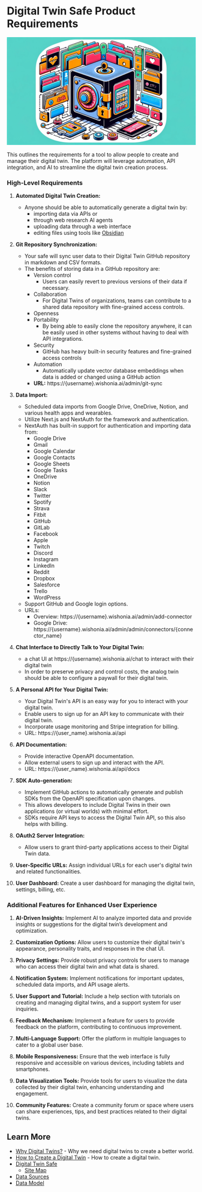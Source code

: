 # Digital Twin Safe Product Requirements

![digital-twin-safe-no-text.png](../../images/digital-twin-safe-no-text.png)

This outlines the requirements for a tool to allow people to create and manage their digital twin. The platform will leverage automation, API integration, and AI to streamline the digital twin creation process.

### High-Level Requirements
1. **Automated Digital Twin Creation:** 
   - Anyone should be able to automatically generate a digital twin by:
      - importing data via APIs or 
      - through web research AI agents
      - uploading data through a web interface
      - editing files using tools like [Obsidian](https://obsidian.md/)

2. **Git Repository Synchronization:** 
   - Your safe will sync user data to their Digital Twin GitHub repository in markdown and CSV formats.  
   - The benefits of storing data in a GitHub repository are:
      - Version control
        - Users can easily revert to previous versions of their data if necessary.
      - Collaboration
        - For Digital Twins of organizations, teams can contribute to a shared data repository with fine-grained access controls.
      - Openness
      - Portability
        - By being able to easily clone the repository anywhere, it can be easily used in other systems without having to deal with API integrations.
      - Security
        - GitHub has heavy built-in security features and fine-grained access controls
      - Automation
        - Automatically update vector database embeddings when data is added or changed using a GitHub action
      - **URL:** https://{username}.wishonia.ai/admin/git-sync

3. **Data Import:**
   - Scheduled data imports from Google Drive, OneDrive, Notion, and various health apps and wearables.
   - Utilize Next.js and NextAuth for the framework and authentication.
   - NextAuth has built-in support for authentication and importing data from:
     - Google Drive
     - Gmail
     - Google Calendar
     - Google Contacts
     - Google Sheets
     - Google Tasks
     - OneDrive
     - Notion
     - Slack
     - Twitter
     - Spotify
     - Strava
     - Fitbit
     - GitHub
     - GitLab
     - Facebook
     - Apple
     - Twitch
     - Discord
     - Instagram
     - LinkedIn
     - Reddit
     - Dropbox
     - Salesforce
     - Trello
     - WordPress
   - Support GitHub and Google login options.
   - URLs: 
     - Overview: https://{username}.wishonia.ai/admin/add-connector
     - Google Drive: https://{username}.wishonia.ai/admin/admin/connectors/{connector_name}

4. **Chat Interface to Directly Talk to Your Digital Twin:** 
   - a chat UI at https://{username}.wishonia.ai/chat to interact with their digital twin
   - In order to preserve privacy and control costs, the analog twin should be able to configure a paywall for their digital twin.

5. **A Personal API for Your Digital Twin:**
   - Your Digital Twin's API is an easy way for you to interact with your digital twin.
   - Enable users to sign up for an API key to communicate with their digital twin.
   - Incorporate usage monitoring and Stripe integration for billing.
   - URL: https://{user_name}.wishonia.ai/api

6. **API Documentation:**
   - Provide interactive OpenAPI documentation.
   - Allow external users to sign up and interact with the API.
   - URL: https://{user_name}.wishonia.ai/api/docs

7. **SDK Auto-generation:**
   - Implement GitHub actions to automatically generate and publish SDKs from the OpenAPI specification upon changes.
   - This allows developers to include Digital Twins in their own applications (or virtual worlds) with minimal effort.
   - SDKs require API keys to access the Digital Twin API, so this also helps with billing.

8. **OAuth2 Server Integration:** 
   - Allow users to grant third-party applications access to their Digital Twin data.

9. **User-Specific URLs:** Assign individual URLs for each user's digital twin and related functionalities.

10. **User Dashboard:** Create a user dashboard for managing the digital twin, settings, billing, etc.

### Additional Features for Enhanced User Experience
1. **AI-Driven Insights:** Implement AI to analyze imported data and provide insights or suggestions for the digital twin’s development and optimization.

2. **Customization Options:** Allow users to customize their digital twin's appearance, personality traits, and responses in the chat UI.

3. **Privacy Settings:** Provide robust privacy controls for users to manage who can access their digital twin and what data is shared.

4. **Notification System:** Implement notifications for important updates, scheduled data imports, and API usage alerts.

5. **User Support and Tutorial:** Include a help section with tutorials on creating and managing digital twins, and a support system for user inquiries.

6. **Feedback Mechanism:** Implement a feature for users to provide feedback on the platform, contributing to continuous improvement.

7. **Multi-Language Support:** Offer the platform in multiple languages to cater to a global user base.

8. **Mobile Responsiveness:** Ensure that the web interface is fully responsive and accessible on various devices, including tablets and smartphones.

9. **Data Visualization Tools:** Provide tools for users to visualize the data collected by their digital twin, enhancing understanding and engagement.

10. **Community Features:** Create a community forum or space where users can share experiences, tips, and best practices related to their digital twins.

## Learn More
- [Why Digital Twins?](why-digital-twins.md) - Why we need digital twins to create a better world.
- [How to Create a Digital Twin](how-to-build-a-digital-twin.md) - How to create a digital twin.
- [Digital Twin Safe](digital-twin-safe.md)
  - [Site Map](dts-site-map.md)
- [Data Sources](digital-twin-data-sources.md)
- [Data Model](digital-twin-data-model.md)
